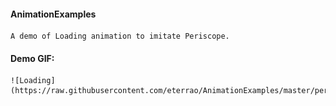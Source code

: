 #### AnimationExamples

	A demo of Loading animation to imitate Periscope.

#### Demo GIF:
	
	![Loading](https://raw.githubusercontent.com/eterrao/AnimationExamples/master/periscopeLoading.gif)